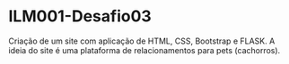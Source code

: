 # ILM001-Desafio03
Criação de um site com aplicação de HTML, CSS, Bootstrap e FLASK.
A ideia do site é uma plataforma de relacionamentos para pets (cachorros).

